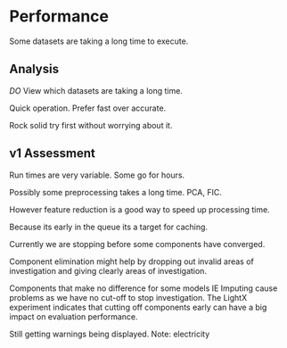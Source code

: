 # Performance

Some datasets are taking a long time to execute.

## Analysis

*DO* View which datasets are taking a long time.

Quick operation. Prefer fast over accurate.

Rock solid try first without worrying about it.

## v1 Assessment

Run times are very variable. Some go for hours.

Possibly some preprocessing takes a long time. PCA, FIC.

However feature reduction is a good way to speed up processing time.

Because its early in the queue its a target for caching.

Currently we are stopping before some components have converged.

Component elimination might help by dropping out invalid areas of investigation and giving
clearly areas of investigation.

Components that make no difference for some models IE Imputing cause problems as we have no cut-off to
stop investigation. The LightX experiment indicates that cutting off components early can have a big impact on evaluation performance.

Still getting warnings being displayed. Note: electricity


